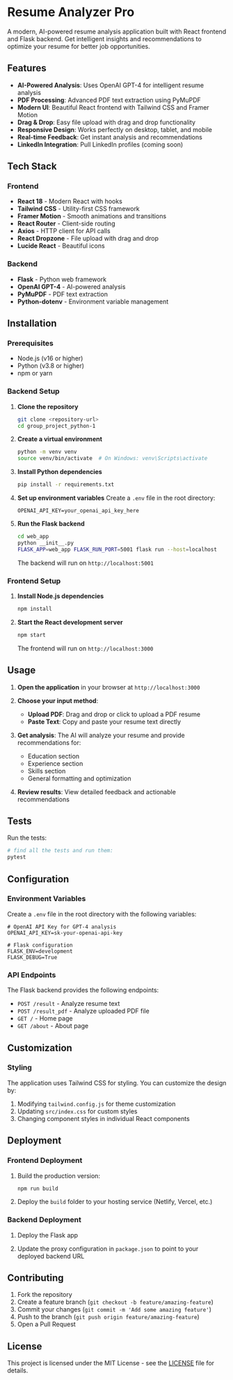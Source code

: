 # Resume Analyzer Pro

A modern, AI-powered resume analysis application built with React frontend and Flask backend. Get intelligent insights and recommendations to optimize your resume for better job opportunities.

## Features

- **AI-Powered Analysis**: Uses OpenAI GPT-4 for intelligent resume analysis
- **PDF Processing**: Advanced PDF text extraction using PyMuPDF
- **Modern UI**: Beautiful React frontend with Tailwind CSS and Framer Motion
- **Drag & Drop**: Easy file upload with drag and drop functionality
- **Responsive Design**: Works perfectly on desktop, tablet, and mobile
- **Real-time Feedback**: Get instant analysis and recommendations
- **LinkedIn Integration**: Pull LinkedIn profiles (coming soon)

## Tech Stack

### Frontend
- **React 18** - Modern React with hooks
- **Tailwind CSS** - Utility-first CSS framework
- **Framer Motion** - Smooth animations and transitions
- **React Router** - Client-side routing
- **Axios** - HTTP client for API calls
- **React Dropzone** - File upload with drag and drop
- **Lucide React** - Beautiful icons

### Backend
- **Flask** - Python web framework
- **OpenAI GPT-4** - AI-powered analysis
- **PyMuPDF** - PDF text extraction
- **Python-dotenv** - Environment variable management

## Installation

### Prerequisites
- Node.js (v16 or higher)
- Python (v3.8 or higher)
- npm or yarn

### Backend Setup

1. **Clone the repository**
   ```bash
   git clone <repository-url>
   cd group_project_python-1
   ```

2. **Create a virtual environment**
   ```bash
   python -m venv venv
   source venv/bin/activate  # On Windows: venv\Scripts\activate
   ```

3. **Install Python dependencies**
   ```bash
   pip install -r requirements.txt
   ```

4. **Set up environment variables**
   Create a `.env` file in the root directory:
   ```env
   OPENAI_API_KEY=your_openai_api_key_here
   ```

5. **Run the Flask backend**
   ```bash
   cd web_app
   python __init__.py
   FLASK_APP=web_app FLASK_RUN_PORT=5001 flask run --host=localhost   
   ```
   The backend will run on `http://localhost:5001`

### Frontend Setup

1. **Install Node.js dependencies**
   ```bash
   npm install
   ```

2. **Start the React development server**
   ```bash
   npm start
   ```
   The frontend will run on `http://localhost:3000`

## Usage

1. **Open the application** in your browser at `http://localhost:3000`

2. **Choose your input method**:
   - **Upload PDF**: Drag and drop or click to upload a PDF resume
   - **Paste Text**: Copy and paste your resume text directly

3. **Get analysis**: The AI will analyze your resume and provide recommendations for:
   - Education section
   - Experience section
   - Skills section
   - General formatting and optimization

4. **Review results**: View detailed feedback and actionable recommendations

## Tests

Run the tests:

```sh
# find all the tests and run them:
pytest
```

## Configuration

### Environment Variables

Create a `.env` file in the root directory with the following variables:

```env
# OpenAI API Key for GPT-4 analysis
OPENAI_API_KEY=sk-your-openai-api-key

# Flask configuration
FLASK_ENV=development
FLASK_DEBUG=True
```

### API Endpoints

The Flask backend provides the following endpoints:

- `POST /result` - Analyze resume text
- `POST /result_pdf` - Analyze uploaded PDF file
- `GET /` - Home page
- `GET /about` - About page

## Customization

### Styling
The application uses Tailwind CSS for styling. You can customize the design by:

1. Modifying `tailwind.config.js` for theme customization
2. Updating `src/index.css` for custom styles
3. Changing component styles in individual React components
   

## Deployment

### Frontend Deployment
1. Build the production version:
   ```bash
   npm run build
   ```

2. Deploy the `build` folder to your hosting service (Netlify, Vercel, etc.)

### Backend Deployment
1. Deploy the Flask app 

2. Update the proxy configuration in `package.json` to point to your deployed backend URL

## Contributing

1. Fork the repository
2. Create a feature branch (`git checkout -b feature/amazing-feature`)
3. Commit your changes (`git commit -m 'Add some amazing feature'`)
4. Push to the branch (`git push origin feature/amazing-feature`)
5. Open a Pull Request

## License

This project is licensed under the MIT License - see the [LICENSE](LICENSE) file for details.

